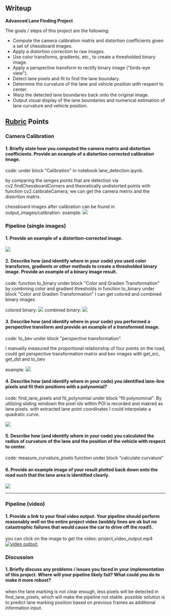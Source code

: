 ## Writeup

**Advanced Lane Finding Project**

The goals / steps of this project are the following:

* Compute the camera calibration matrix and distortion coefficients given a set of chessboard images.
* Apply a distortion correction to raw images.
* Use color transforms, gradients, etc., to create a thresholded binary image.
* Apply a perspective transform to rectify binary image ("birds-eye view").
* Detect lane pixels and fit to find the lane boundary.
* Determine the curvature of the lane and vehicle position with respect to center.
* Warp the detected lane boundaries back onto the original image.
* Output visual display of the lane boundaries and numerical estimation of lane curvature and vehicle position.

[//]: # (Image References)

[image1]: ./examples/undistort_output.png "Undistorted"
[image2]: ./test_images/test1.jpg "Road Transformed"
[image3]: ./examples/binary_combo_example.jpg "Binary Example"
[image4]: ./examples/warped_straight_lines.jpg "Warp Example"
[image5]: ./examples/color_fit_lines.jpg "Fit Visual"
[image6]: ./examples/example_output.jpg "Output"
[video1]: ./project_video.mp4 "Video"

## [Rubric](https://review.udacity.com/#!/rubrics/571/view) Points


### Camera Calibration

#### 1. Briefly state how you computed the camera matrix and distortion coefficients. Provide an example of a distortion corrected calibration image.

code: under block "Calibration" in notebook lane_detection.ipynb.  

by comparing the iamges points that are detection via cv2.findChessboardCorners and theoratically undistorted points with function cv2.calibrateCamera, we can get the camera metrix and the distortion matrix.

chessboard images after calibration can be found in output_images/calibration.
example:
![](output_images/calibration/calibration1.jpg)

### Pipeline (single images)

#### 1. Provide an example of a distortion-corrected image.
![](output_images/test_images_undistorted/straight_lines1.jpg)

#### 2. Describe how (and identify where in your code) you used color transforms, gradients or other methods to create a thresholded binary image.  Provide an example of a binary image result.
code: function to_binary under block "Color and Gradien Transformation"
by combining color and gradient thresholds in function to_binary under block "Color and Gradien Transformation" I can get colored and combined binary images

colored binary: ![](output_images/test_images_binary/color/straight_lines1.jpg)
combined binary: ![](output_images/test_images_binary/combined/straight_lines1.jpg)


#### 3. Describe how (and identify where in your code) you performed a perspective transform and provide an example of a transformed image.
code: to_bev under block "perspective transformation".

I manuelly measured the proportional relationship of four points on the road, could get perspective transformation matrix and bev images with get_src, get_dst and to_bev

example:
![](output_images/test_images_bev/straight_lines1.jpg)

#### 4. Describe how (and identify where in your code) you identified lane-line pixels and fit their positions with a polynomial?

code: find_lane_pixels and fit_polynomial under block "fit polynominal". 
By utilizing sliding windown the pixel ids within POI is recorded and makred as lane pixels. with extracted lane point coordinates I could interpolate a quadratic curve.

![](output_images/test_images_polyfit/straight_lines1.jpg)

#### 5. Describe how (and identify where in your code) you calculated the radius of curvature of the lane and the position of the vehicle with respect to center.

code: measure_curvature_pixels function under block "calculate curvature"

#### 6. Provide an example image of your result plotted back down onto the road such that the lane area is identified clearly.

![](output_images/test_images_lane_area/straight_lines1.jpg)

---

### Pipeline (video)

#### 1. Provide a link to your final video output.  Your pipeline should perform reasonably well on the entire project video (wobbly lines are ok but no catastrophic failures that would cause the car to drive off the road!).
you can click on the image to get the video: project_video_output.mp4
[![video output:](output_images/test_images_lane_area/straight_lines1.jpg)](project_video_output.mp4)

### Discussion

#### 1. Briefly discuss any problems / issues you faced in your implementation of this project.  Where will your pipeline likely fail?  What could you do to make it more robust?
when the lane marking is not clear enough, less pixels will be detected in find_lane_pixels, which will make the pipeline not stable. possible solution is to predict lane marking position based on previous frames as additional information input.